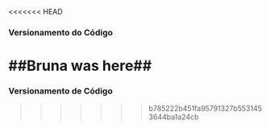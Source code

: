 <<<<<<< HEAD
### Versionamento do Código ###

##Bruna was here##
=======
### Versionamento de Código ###
>>>>>>> b785222b451fa95791327b5531453644ba1a24cb
